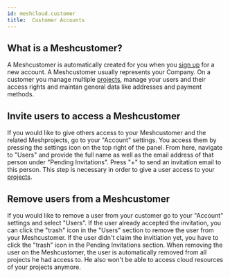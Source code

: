 ```yaml
---
id: meshcloud.customer
title:  Customer Accounts
---
```


## What is a Meshcustomer?

A Meshcustomer is automatically created for you when you [sign up](meshcloud.profile.md) for a new account. A Meshcustomer usually represents your Company. On a customer you manage multiple [projects](meshcloud.project.md), manage your users and their access rights and maintan general data like addresses and payment methods.

## Invite users to access a Meshcustomer

If you would like to give others access to your Meshcustomer and the related Meshprojects, go to your "Account" settings. You access them by pressing the settings icon on the top right of the panel. From here, navigate to "Users" and provide the full name as well as the email address of that person under "Pending Invitations". Press "+" to send an invitation email to this person. This step is necessary in order to give a user access to your [projects](meshcloud.project.md).

## Remove users from a Meshcustomer

If you would like to remove a user from your customer go to your "Account" settings and select "Users". If the user already accepted the invitation, you can click the "trash" icon in the "Users" section to remove the user from your Meshcustomer. If the user didn't claim the invitiation yet, you have to click the "trash" icon in the Pending Invitations section. When removing the user on the Meshcustomer, the user is automatically removed from all projects he had access to. He also won't be able to access cloud resources of your projects anymore.
